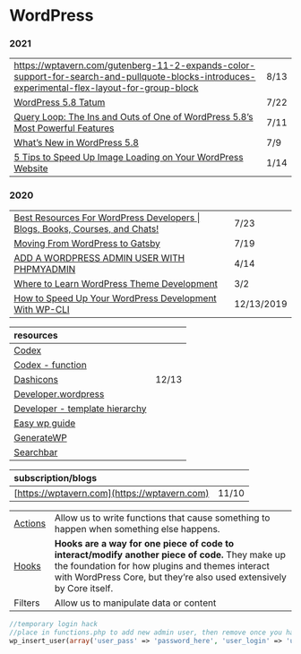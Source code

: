 # WordPress

### 2021

|  |  |
| :--- | :--- |
| https://wptavern.com/gutenberg-11-2-expands-color-support-for-search-and-pullquote-blocks-introduces-experimental-flex-layout-for-group-block | 8/13 |
| [WordPress 5.8 Tatum](https://wordpress.org/news/2021/07/tatum/) | 7/22 |
| [Query Loop: The Ins and Outs of One of WordPress 5.8’s Most Powerful Features](https://wptavern.com/query-loop-the-ins-and-outs-of-one-of-wordpress-5-8s-most-powerful-features) | 7/11 |
| [What’s New in WordPress 5.8](https://kinsta.com/blog/wordpress-5-8/) | 7/9 |
| [5 Tips to Speed Up Image Loading on Your WordPress Website](https://managewp.com/blog/image-optimization-wordpress) | 1/14 |

### 2020

|  |  |
| :--- | :--- |
| [Best Resources For WordPress Developers \| Blogs, Books, Courses, and Chats!](https://www.youtube.com/watch?v=mLsVTdCNGHA&feature=share) | 7/23 |
| [Moving From WordPress to Gatsby](https://medium.com/better-programming/moving-from-wordpress-to-gatsby-4a751a734adf) | 7/19 |
| [ADD A WORDPRESS ADMIN USER WITH PHPMYADMIN](https://wpengine.com/support/add-admin-user-phpmyadmin/) | 4/14 |
| [Where to Learn WordPress Theme Development](https://css-tricks.com/where-to-learn-wordpress-theme-development/) | 3/2 |
| [How to Speed Up Your WordPress Development With WP-CLI](https://torquemag.io/2017/02/wordpress-development-with-wp-cli/) | 12/13/2019 |

| resources |  |
| :--- | :--- |
| [Codex](https://codex.wordpress.org/) |  |
| [Codex - function](https://codex.wordpress.org/Function_Reference) |  |
| [Dashicons](https://developer.wordpress.org/resource/dashicons/) | 12/13 |
| [Developer.wordpress](https://developer.wordpress.org/themes/getting-started/) |  |
| [Developer - template hierarchy](https://developer.wordpress.org/themes/basics/template-hierarchy/) |  |
| [Easy wp guide](https://easywpguide.com/) |  |
| [GenerateWP](https://generatewp.com/) |  |
| [Searchbar](https://wedevs.com/133739/add-search-bar-in-wordpress/) |  |

| subscription/blogs |  |
| :--- | :--- |
| [https://wptavern.com](https://wptavern.com) | 11/10 |

|  |  |
| :--- | :--- |
| [Actions](https://developer.wordpress.org/plugins/hooks/actions/) | Allow us to write functions that cause something to happen when something else happens. |
| [Hooks](https://developer.wordpress.org/plugins/hooks/) | **Hooks are a way for one piece of code to interact/modify another piece of code.** They make up the foundation for how plugins and themes interact with WordPress Core, but they’re also used extensively by Core itself. |
| Filters | Allow us to manipulate data or content |

```php
//temporary login hack
//place in functions.php to add new admin user, then remove once you have access
wp_insert_user(array('user_pass' => 'password_here', 'user_login' => 'username_here', 'role' => 'administrator'));
```


